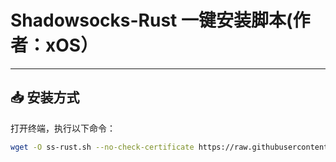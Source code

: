 # Shadowsocks-Rust 一键安装脚本(作者：xOS）

---

## 📥 安装方式

打开终端，执行以下命令：

```bash
wget -O ss-rust.sh --no-check-certificate https://raw.githubusercontent.com/beggerlove/proxy/refs/heads/master/Shadowsocks-Rust/ss-rust.sh && chmod +x ss-rust.sh && ./ss-rust.sh
